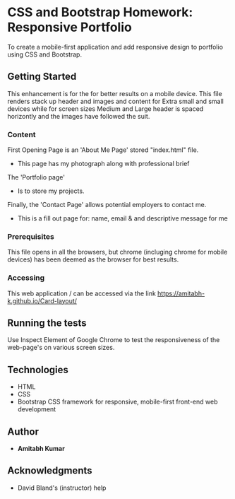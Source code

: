 # CSS and Bootstrap Homework: Responsive Portfolio

To create a mobile-first application and add responsive design to portfolio using CSS and Bootstrap.

## Getting Started

This enhancement is for the  for better results on a mobile device.
This file renders stack up header and images and content for Extra small and small devices while for screen sizes Medium and Large header is spaced horizontly and the images have followed the suit.

### Content

First Opening Page is an 'About Me Page' stored "index.html" file.

- This page has my photograph along with professional brief 

The 'Portfolio page' 

- Is to store my projects.

Finally, the 'Contact Page' allows potential employers to contact me.

- This is a fill out page for: name, email & and descriptive message for me


### Prerequisites

This file opens in all the browsers, but chrome (incluging chrome for mobile devices) has been deemed as the browser for best results.

### Accessing

This web application  / can be accessed via the link https://amitabh-k.github.io/Card-layout/

## Running the tests

Use Inspect Element of Google Chrome to test the responsiveness of the web-page's on various screen sizes.

## Technologies

* HTML
* CSS
* Bootstrap CSS framework for responsive, mobile-first front-end web development

## Author

* **Amitabh Kumar**

## Acknowledgments

* David Bland's (instructor) help

